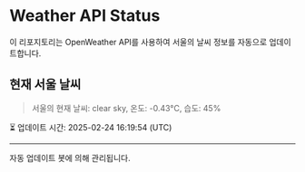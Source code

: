 
# Weather API Status

이 리포지토리는 OpenWeather API를 사용하여 서울의 날씨 정보를 자동으로 업데이트합니다.

## 현재 서울 날씨
> 서울의 현재 날씨: clear sky, 온도: -0.43°C, 습도: 45%

⏳ 업데이트 시간: 2025-02-24 16:19:54 (UTC)

---
자동 업데이트 봇에 의해 관리됩니다.
